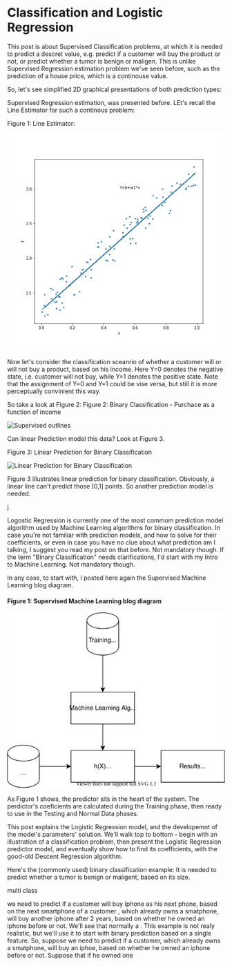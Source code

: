 # Classification and Logistic Regression

This post is about Supervised Classification problems, at which it is needed to predict a descret value, e.g. predict if a customer will buy the product or not, or predict whether a tumor is benign or maligen. This is unlike Supervised Regression estimation problem we've seen before, such as the prediction of a house price, which is a continouse value.

So, let's see simplified 2D graphical presentations of both prediction types:

Supervised Regression estimation, was presented before. LEt's recall the Line Estimator for such a continous problem:

Figure 1: Line Estimator:

![Supervised learning outlines](../assets/images/linearApproximation.jpg)


Now let's consider the classification sceanrio of whether a customer will or will not buy a product, based on his income. Here Y=0 denotes the negative state, i.e. customer will not buy, while Y=1 denotes the positive state. Note that the assignment of Y=0 and Y=1 could be vise versa, but still it is more perceptually convinient this way.


So take a look at Figure 2:
Figure 2:  Binary Classification - Purchace as a function of income

![Supervised  outlines](/my-ai/blob/gh-pages/assets/images/logistic-regression/purchase-func-of-income.png)


Can linear Prediction model this data? Look at Figure 3.

Figure 3: Linear Prediction for Binary Classification

![Linear Prediction for Binary Classification](my-ai/assets/images/logistic-regression/purchace--vs-income-binary-classification-points.png)



Figure 3 illustrates linear prediction for binary classification. Obviously, a linear line can't predict those [0,1] points. So another prediction model is needed.









j


Logostic Regression is currently one of the most commom prediction model algorithm used by Machine Learning algorithms for binary classification. In case you're not familiar with prediction models, and how to solve for their coefficients, or even in case you have no clue about what prediction am I talking, I suggest you read my post on that before. Not mandatory though. If the term "Binary Classification" needs clarifications, I'd start with my Intro to Machine Learning. Not mandatory though.

In any case, to start with, I posted here again the Supervised Machine Learning blog diagram.

#### Figure 1: Supervised Machine Learning blog diagram

![Supervised learning outlines](../assets/images/supervised/outlines-of-machine-learning-system-model.svg)

As Figure 1 shows, the predictor sits in the heart of the system. The perdictor's coeficients are calculated during the Training phase, then ready to use in the Testing and Normal Data phases.

This post explains the Logistic Regression model, and the developemnt of the model's parameters' solution. We'll walk top to bottom - begin with an illustration of a classification problem, then present the Logistic Regression predictor model, and eventually show how to find its coefficients, with the good-old Descent Regression algorithm.


Here's the (commonly used) binary classification example: It is needed to predict whether a tumor is benign or maligent, based on its size. 




multi class



we need to predict if a customer will buy Iphone as his next phone, based on the next smartphone of a customer , which already owns a smatphone,  will buy another iphone after 2 years, based on whether he owned an iphone before or not. We'll see that normally a 
. This example is not realy realistic, but we'll use it to start with binary prediction based on a single feature. So, suppose we need to predict if a customer, which already owns a smatphone,  will buy an iphoe, based on whether he owned an iphone before or not. Suppose  that if he owned one 

